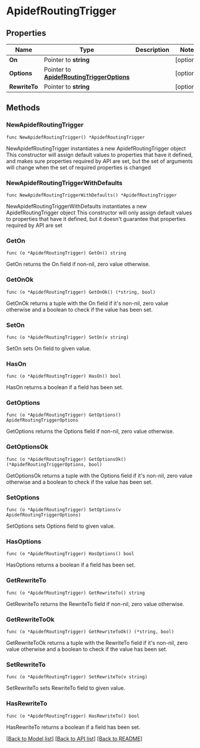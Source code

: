 # ApidefRoutingTrigger

## Properties

Name | Type | Description | Notes
------------ | ------------- | ------------- | -------------
**On** | Pointer to **string** |  | [optional] 
**Options** | Pointer to [**ApidefRoutingTriggerOptions**](ApidefRoutingTriggerOptions.md) |  | [optional] 
**RewriteTo** | Pointer to **string** |  | [optional] 

## Methods

### NewApidefRoutingTrigger

`func NewApidefRoutingTrigger() *ApidefRoutingTrigger`

NewApidefRoutingTrigger instantiates a new ApidefRoutingTrigger object
This constructor will assign default values to properties that have it defined,
and makes sure properties required by API are set, but the set of arguments
will change when the set of required properties is changed

### NewApidefRoutingTriggerWithDefaults

`func NewApidefRoutingTriggerWithDefaults() *ApidefRoutingTrigger`

NewApidefRoutingTriggerWithDefaults instantiates a new ApidefRoutingTrigger object
This constructor will only assign default values to properties that have it defined,
but it doesn't guarantee that properties required by API are set

### GetOn

`func (o *ApidefRoutingTrigger) GetOn() string`

GetOn returns the On field if non-nil, zero value otherwise.

### GetOnOk

`func (o *ApidefRoutingTrigger) GetOnOk() (*string, bool)`

GetOnOk returns a tuple with the On field if it's non-nil, zero value otherwise
and a boolean to check if the value has been set.

### SetOn

`func (o *ApidefRoutingTrigger) SetOn(v string)`

SetOn sets On field to given value.

### HasOn

`func (o *ApidefRoutingTrigger) HasOn() bool`

HasOn returns a boolean if a field has been set.

### GetOptions

`func (o *ApidefRoutingTrigger) GetOptions() ApidefRoutingTriggerOptions`

GetOptions returns the Options field if non-nil, zero value otherwise.

### GetOptionsOk

`func (o *ApidefRoutingTrigger) GetOptionsOk() (*ApidefRoutingTriggerOptions, bool)`

GetOptionsOk returns a tuple with the Options field if it's non-nil, zero value otherwise
and a boolean to check if the value has been set.

### SetOptions

`func (o *ApidefRoutingTrigger) SetOptions(v ApidefRoutingTriggerOptions)`

SetOptions sets Options field to given value.

### HasOptions

`func (o *ApidefRoutingTrigger) HasOptions() bool`

HasOptions returns a boolean if a field has been set.

### GetRewriteTo

`func (o *ApidefRoutingTrigger) GetRewriteTo() string`

GetRewriteTo returns the RewriteTo field if non-nil, zero value otherwise.

### GetRewriteToOk

`func (o *ApidefRoutingTrigger) GetRewriteToOk() (*string, bool)`

GetRewriteToOk returns a tuple with the RewriteTo field if it's non-nil, zero value otherwise
and a boolean to check if the value has been set.

### SetRewriteTo

`func (o *ApidefRoutingTrigger) SetRewriteTo(v string)`

SetRewriteTo sets RewriteTo field to given value.

### HasRewriteTo

`func (o *ApidefRoutingTrigger) HasRewriteTo() bool`

HasRewriteTo returns a boolean if a field has been set.


[[Back to Model list]](../README.md#documentation-for-models) [[Back to API list]](../README.md#documentation-for-api-endpoints) [[Back to README]](../README.md)


